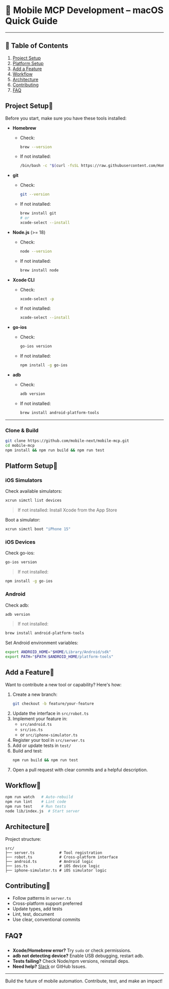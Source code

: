 # 📱 Mobile MCP Development – macOS Quick Guide

---

## 📑 Table of Contents
1. [Project Setup](#project-setup)
2. [Platform Setup](#platform-setup)
3. [Add a Feature](#add-a-feature)
4. [Workflow](#workflow)
5. [Architecture](#architecture)
6. [Contributing](#contributing)
7. [FAQ](#faq)

## Project Setup🚀

Before you start, make sure you have these tools installed:

- **Homebrew**
  - Check:
    ```bash
    brew --version
    ```
  - If not installed:
    ```bash
    /bin/bash -c "$(curl -fsSL https://raw.githubusercontent.com/Homebrew/install/HEAD/install.sh)"
    ```

- **git**
  - Check:
    ```bash
    git --version
    ```
  - If not installed:
    ```bash
    brew install git
    # or
    xcode-select --install
    ```

- **Node.js** (>= 18)
  - Check:
    ```bash
    node --version
    ```
  - If not installed:
    ```bash
    brew install node
    ```

- **Xcode CLI**
  - Check:
    ```bash
    xcode-select -p
    ```
  - If not installed:
    ```bash
    xcode-select --install
    ```

- **go-ios**
  - Check:
    ```bash
    go-ios version
    ```
  - If not installed:
    ```bash
    npm install -g go-ios
    ```

- **adb**
  - Check:
    ```bash
    adb version
    ```
  - If not installed:
    ```bash
    brew install android-platform-tools
    ```

---

### Clone & Build

```bash
git clone https://github.com/mobile-next/mobile-mcp.git
cd mobile-mcp
npm install && npm run build && npm run test
```

## Platform Setup📱

### iOS Simulators

Check available simulators:
```bash
xcrun simctl list devices
```
> If not installed: Install Xcode from the App Store

Boot a simulator:
```bash
xcrun simctl boot "iPhone 15"
```

### iOS Devices

Check go-ios:
```bash
go-ios version
```
> If not installed:
```bash
npm install -g go-ios
```

### Android

Check adb:
```bash
adb version
```
> If not installed:
```bash
brew install android-platform-tools
```

Set Android environment variables:
```bash
export ANDROID_HOME="$HOME/Library/Android/sdk"
export PATH="$PATH:$ANDROID_HOME/platform-tools"
```

## Add a Feature🔨

Want to contribute a new tool or capability? Here's how:

1. Create a new branch:
    ```bash
    git checkout -b feature/your-feature
    ```
2. Update the interface in `src/robot.ts`
3. Implement your feature in:
    - `src/android.ts`
    - `src/ios.ts`
    - or `src/iphone-simulator.ts`
4. Register your tool in `src/server.ts`
5. Add or update tests in `test/`
6. Build and test:
    ```bash
    npm run build && npm run test
    ```
7. Open a pull request with clear commits and a helpful description.

## Workflow🔄
```bash
npm run watch   # Auto-rebuild
npm run lint    # Lint code
npm run test    # Run tests
node lib/index.js  # Start server
```

## Architecture📁

Project structure:
```
src/
├── server.ts           # Tool registration
├── robot.ts            # Cross-platform interface
├── android.ts          # Android logic
├── ios.ts              # iOS device logic
├── iphone-simulator.ts # iOS simulator logic
```

## Contributing🤝
- Follow patterns in `server.ts`
- Cross-platform support preferred
- Update types, add tests
- Lint, test, document
- Use clear, conventional commits

## FAQ❓
- **Xcode/Homebrew error?** Try `sudo` or check permissions.
- **adb not detecting device?** Enable USB debugging, restart adb.
- **Tests failing?** Check Node/npm versions, reinstall deps.
- **Need help?** [Slack](http://mobilenexthq.com/join-slack) or GitHub Issues.

---
Build the future of mobile automation. Contribute, test, and make an impact! 